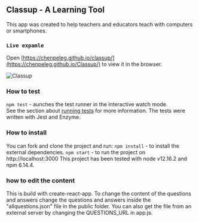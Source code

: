 ## Classup - A Learning Tool

This app was created to help teachers and educators teach with computers or smartphones.

### `Live expamle`

Open [https://chenpeleg.github.io/classup/](https://chenpeleg.github.io/Classup/) to view it in the browser.

![Classup](https://chenpeleg.github.io/Classup/images/classupExample.gif)

### How to test
 
`npm test` - aunches the test runner in the interactive watch mode.<br />
See the section about [running tests](https://facebook.github.io/create-react-app/docs/running-tests) for more information.
The tests were written with Jest and Enzyme.

### How to install

You can fork and clone the project and run:
`npm install` - to install the external dependencies.
`npm start` - to run the project on  http://localhost:3000
This project has been tested with node v12.16.2 and npm 6.14.4.

### how to edit the content

This is build with create-react-app. To change the content of the questions and answers change the questions and answers inside the "allquestions.json" file in the public folder. You can also get the file from an external server by changing the QUESTIONS_URL in app.js. 




